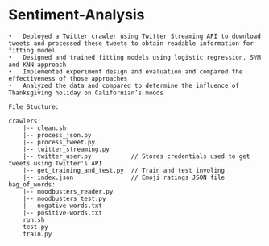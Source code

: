 # Sentiment-Analysis
	•	Deployed a Twitter crawler using Twitter Streaming API to download tweets and processed these tweets to obtain readable information for fitting model
	•	Designed and trained fitting models using logistic regression, SVM and KNN approach
	•	Implemented experiment design and evaluation and compared the effectiveness of those approaches
	•	Analyzed the data and compared to determine the influence of Thanksgiving holiday on Californian’s moods 

	File Stucture:

	crawlers:
		|--	clean.sh
		|--	process_json.py
		|--	process_tweet.py
		|--	twitter_streaming.py
		|--	twitter_user.py           // Stores credentials used to get tweets using Twitter's API
		|--	get_training_and_test.py  // Train and test involing
		|--	index.json				  // Emoji ratings JSON file
	bag_of_words:
		|--	moodbusters_reader.py
		|--	moodbusters_test.py
		|--	negative-words.txt
		|--	positive-words.txt
		run.sh
		test.py
		train.py
